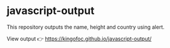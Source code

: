# javascript-output
This repository outputs the name, height and country using alert.

View output 👉 https://kingofoc.github.io/javascript-output/

